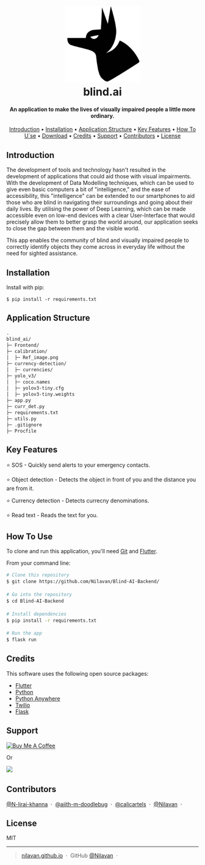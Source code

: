 <h1 align="center">
  <br>
  <img src="/Frontend/assets/icons/logo_app.png" alt="Blind-ai" width="200">
  <br>
  blind.ai
  <br>
</h1>

<h4 align="center">An application to make the lives of visually impaired people a little more ordinary.</h4>

<!--<p align="center">
  <a href="https://badge.fury.io/js/electron-markdownify">
    <img src="https://badge.fury.io/js/electron-markdownify.svg"
         alt="Gitter">
  </a>
  <a href="https://gitter.im/amitmerchant1990/electron-markdownify"><img src="https://badges.gitter.im/amitmerchant1990/electron-markdownify.svg"></a>
  <a href="https://saythanks.io/to/bullredeyes@gmail.com">
      <img src="https://img.shields.io/badge/SayThanks.io-%E2%98%BC-1EAEDB.svg">
  </a>
  <a href="https://www.paypal.me/AmitMerchant">
    <img src="https://img.shields.io/badge/$-donate-ff69b4.svg?maxAge=2592000&amp;style=flat">
  </a>
</p>-->

<p align="center">
  <a href="#introduction">Introduction</a> •
  <a href="#installation">Installation</a> •
  <a href="#application-structure">Application Structure</a> •
  <a href="#key-features">Key Features</a> •
  <a href="#how-to-use">How To U`se</a> •
  <a href="#download">Download</a> •
  <a href="#credits">Credits</a> •
  <a href="#support">Support</a> •
  <a href="#contributors">Contributors</a> •
  <a href="#license">License</a>
</p>

## Introduction

The development of tools and technology hasn't resulted in the development of applications that could aid those with visual impairments. With the development of Data Modelling techniques, which can be used to give even basic computers a bit of "intelligence," and the ease of accessibility, this "intelligence" can be extended to our smartphones to aid those who are blind in navigating their surroundings and going about their daily lives. By utilising the power of Deep Learning, which can be made accessible even on low-end devices with a clear User-Interface that would precisely allow them to better grasp the world around, our application seeks to close the gap between them and the visible world.

This app enables the community of blind and visually impaired people to correctly identify objects they come across in everyday life without the need for sighted assistance.

## Installation

Install with pip:

```
$ pip install -r requirements.txt
```

## Application Structure

```
.
blind_ai/
├─ Frontend/
├─ calibration/
│  ├─ Ref_image.png
├─ currency-detection/
│  ├─ currencies/
├─ yolo_v3/
│  ├─ coco.names
│  ├─ yolov3-tiny.cfg
│  ├─ yolov3-tiny.weights
├─ app.py
├─ curr_det.py
├─ requirements.txt
├─ utils.py
├─ .gitignore
├─ Procfile
```

## Key Features

⭐️ SOS - Quickly send alerts to your emergency contacts.

⭐️ Object detection - Detects the object in front of you and the distance you are from it.

⭐️ Currency detection - Detects currecny denominations.

⭐️ Read text - Reads the text for you.

## How To Use

To clone and run this application, you'll need [Git](https://git-scm.com) and [Flutter](https://flutter.dev/).

From your command line:

```bash
# Clone this repository
$ git clone https://github.com/Nilavan/Blind-AI-Backend/

# Go into the repository
$ cd Blind-AI-Backend

# Install dependencies
$ pip install -r requirements.txt

# Run the app
$ flask run
```

## Credits

This software uses the following open source packages:

- [Flutter](https://flutter.dev/)
- [Python](https://www.python.org/)
- [Python Anywhere](https://www.pythonanywhere.com/)
- [Twilio](https://www.twilio.com/)
- [Flask](https://flask.palletsprojects.com/en/2.2.x/)

## Support

<a href="" target="_blank"><img src="https://www.buymeacoffee.com/assets/img/custom_images/purple_img.png" alt="Buy Me A Coffee" style="height: 41px !important;width: 174px !important;box-shadow: 0px 3px 2px 0px rgba(190, 190, 190, 0.5) !important;-webkit-box-shadow: 0px 3px 2px 0px rgba(190, 190, 190, 0.5) !important;" ></a>

<p>Or</p>

<a href="">
	<img src="https://c5.patreon.com/external/logo/become_a_patron_button@2x.png" width="160">
</a>

## Contributors

[@N-liraj-khanna](https://github.com/N-liraj-khanna) &nbsp;&middot;&nbsp;
[@ajith-m-doodlebug](https://github.com/ajith-m-doodlebug) &nbsp;&middot;&nbsp;
[@calicartels](https://github.com/calicartels/) &nbsp;&middot;&nbsp;
[@Nilavan](https://github.com/Nilavan) &nbsp;&middot;&nbsp;

## License

MIT

---

> [nilavan.github.io](https://www.nilavan.github.io) &nbsp;&middot;&nbsp;
> GitHub [@Nilavan](https://github.com/Nilavan) &nbsp;&middot;&nbsp;
